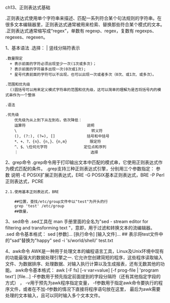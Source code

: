 ch13、正则表达式基础

  .正则表达式使用单个字符串来描述、匹配一系列符合某个句法规则的字符串。在很多文本编辑器里，正则表达式通常被用来检索、替换那些符合某个模式的文本。
  .正则表达式通常缩写成“regex”，单数有 regexp、regex，复数有 regexps、regexes、regexen。

  1、基本语法
    .选择： | 竖线分隔符表示

    .数量限定
      + 表示前面的字符必须出现至少一次(1次或多次)；
      ? 表示前面的字符最多出现一次(0次或1次);
      * 星号代表前面的字符可以不出现，也可以出现一次或者多次（0次、或1次、或多次）。

    .范围和优先级
      ()圆括号可以用来定义模式字符串的范围和优先级，这可以简单的理解为是否将括号内的模式串作为一个整体

    .语法

    .优先级
        优先级为从上到下从左到右，依次降低：
        运算符	                          说明
        \	                              转义符
        (), (?:), (?=), []	            括号和中括号
        *、+、?、{n}、{n,}、{n,m}	      限定符
        ^、$、\任何元字符	              定位点和序列
        ｜	                             选择

  2、grep命令
     .grep命令用于打印输出文本中匹配的模式串，它使用正则表达式作为模式匹配的条件。
     .grep支持三种正则表达式引擎，分别用三个参数指定：
      参数	说明
      -E	POSIX扩展正则表达式，ERE
      -G	POSIX基本正则表达式，BRE
      -P	Perl正则表达式，PCRE

    2.1.使用基本正则表达式，BRE

        ##位置，查找/etc/group文件中以"test"为开头的行
        grep 'test' /etc/group
        ##数量，


  3、sed命令
      .sed工具在 man 手册里面的全名为"sed - stream editor for filtering and transforming text "，意即，用于过滤和转换文本的流编辑器。
      .sed 命令基本格式：
          sed [参数]... [执行命令] [输入文件]...
          ## 表示将test文件中的"sad"替换为"happy"
          sed -i 's/world/shell/' test.txt

  4、awk命令
      AWK是一种用于处理文本的编程语言工具，Linux及Unix环境中现有的功能最强大的数据处理引擎之一.
      它允许您创建简短的程序，这些程序读取输入文件、为数据排序、处理数据、对输入执行计算以及生成报表，还有无数其他的功能。
      awk命令基本格式：
      awk [-F fs] [-v var=value] [-f prog-file | 'program text'] [file...]
      -F参数用于预先指定前面提到的字段分隔符（还有其他指定字段的方式） ，
      -v用于预先为awk程序指定变量，
      -f参数用于指定awk命令要执行的程序文件，或者在不加-f参数的情况下直接将程序语句放在这里，
      最后为awk需要处理的文本输入，且可以同时输入多个文本文件。
